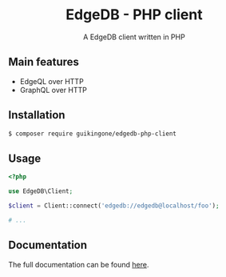 <h1 align="center">EdgeDB - PHP client</h1>

<p align="center">A EdgeDB client written in PHP</p>

## Main features

- EdgeQL over HTTP
- GraphQL over HTTP

## Installation

```bash
$ composer require guikingone/edgedb-php-client
```

## Usage

```php
<?php

use EdgeDB\Client;

$client = Client::connect('edgedb://edgedb@localhost/foo');

# ...
```

## Documentation

The full documentation can be found [here](doc).
